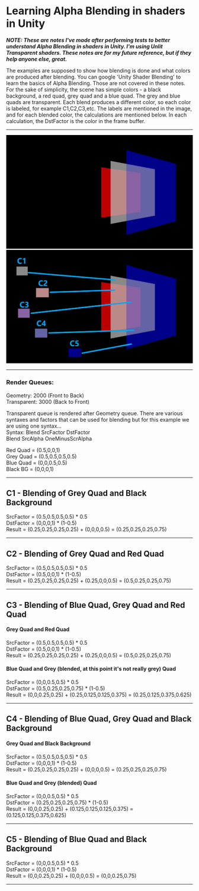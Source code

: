 Learning Alpha Blending in shaders in Unity
===================================================
___NOTE: These are notes I've made after performing tests to better understand Alpha Blending in shaders in Unity. I'm using Unlit Transparent shaders. These notes are for my future reference, but if they help anyone else, great.___

The examples are supposed to show how blending is done and what colors are produced after blending. You can google 'Unity Shader Blending' to learn the basics of Alpha Blending. Those are not covered in these notes. For the sake of simplicity, the scene has simple colors - a black background, a red quad, grey quad and a blue quad. The grey and blue quads are transparent. Each blend produces a different color, so each color is labeled, for example C1,C2,C3,etc. The labels are mentioned in the image, and for each blended color, the calculations are mentioned below. In each calculation, the DstFactor is the color in the frame buffer.
- - - - - - - - - - - - - - - - - - - - - - - -
![](https://github.com/Demkeys/RandomDevNotes/blob/master/UnityAlphaBlending/Image01.png)
![](https://github.com/Demkeys/RandomDevNotes/blob/master/UnityAlphaBlending/Image02.png)
- - - - - - - - - - - - - - - - - - - - - - - -
### Render Queues:<br/>
Geometry: 2000 (Front to Back)<br/>
Transparent: 3000 (Back to Front)<br/>

Transparent queue is rendered after Geometry queue. There are various syntaxes and factors that can be used for blending but for this example we are using one syntax... <br/>
Syntax: Blend SrcFactor DstFactor <br/>
Blend SrcAlpha OneMinusScrAlpha <br/>

Red Quad = (0.5,0,0,1) <br/>
Grey Quad = (0.5,0.5,0.5,0.5) <br/>
Blue Quad = (0,0,0.5,0.5) <br/>
Black BG = (0,0,0,1) <br/>
- - - - - - - - - - - - - - - - - - - - - - - -
## C1 - Blending of Grey Quad and Black Background

SrcFactor = (0.5,0.5,0.5,0.5) * 0.5 <br/>
DstFactor = (0,0,0,1) * (1-0.5) <br/>
Result = (0.25,0.25,0.25,0.25) + (0,0,0,0.5) = (0.25,0.25,0.25,0.75) <br/>
- - - - - - - - - - - - - - - - - - - - - - - -
## C2 - Blending of Grey Quad and Red Quad
SrcFactor = (0.5,0.5,0.5,0.5) * 0.5 <br/>
DstFactor = (0.5,0,0,1) * (1-0.5) <br/>
Result = (0.25,0.25,0.25,0.25) + (0.25,0,0,0.5) = (0.5,0.25,0.25,0.75) <br/>
- - - - - - - - - - - - - - - - - - - - - - - -
## C3 - Blending of Blue Quad, Grey Quad and Red Quad

#### Grey Quad and Red Quad
SrcFactor = (0.5,0.5,0.5,0.5) * 0.5 <br/>
DstFactor = (0.5,0,0,1) * (1-0.5) <br/>
Result = (0.25,0.25,0.25,0.25) + (0.25,0,0,0.5) = (0.5,0.25,0.25,0.75) <br/>

#### Blue Quad and Grey (blended, at this point it's not really grey) Quad 
SrcFactor = (0,0,0.5,0.5) * 0.5 <br/>
DstFactor = (0.5,0.25,0.25,0.75) * (1-0.5) <br/>
Result = (0,0,0.25,0.25) + (0.25,0.125,0.125,0.375) = (0.25,0.125,0.375,0.625) <br/>
- - - - - - - - - - - - - - - - - - - - - - - -
## C4 - Blending of Blue Quad, Grey Quad and Black Background

#### Grey Quad and Black Background
SrcFactor = (0.5,0.5,0.5,0.5) * 0.5 <br/>
DstFactor = (0,0,0,1) * (1-0.5) <br/>
Result = (0.25,0.25,0.25,0.25) + (0,0,0,0.5) = (0.25,0.25,0.25,0.75) <br/>

#### Blue Quad and Grey (blended) Quad 
SrcFactor = (0,0,0.5,0.5) * 0.5 <br/>
DstFactor = (0.25,0.25,0.25,0.75) * (1-0.5) <br/>
Result = (0,0,0.25,0.25) + (0.125,0.125,0.125,0.375) = (0.125,0.125,0.375,0.625) <br/>
- - - - - - - - - - - - - - - - - - - - - - - -
## C5 - Blending of Blue Quad and Black Background
SrcFactor = (0,0,0.5,0.5) * 0.5 <br/>
DstFactor = (0,0,0,1) * (1-0.5) <br/>
Result = (0,0,0.25,0.25) + (0,0,0,0.5) = (0,0,0.25,0.75) <br/>
- - - - - - - - - - - - - - - - - - - - - - - -
